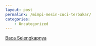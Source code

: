 ```yaml
---
layout: post
permalink: /mimpi-mesin-cuci-terbakar/
categories:
    - Uncategorized
---
```


[Baca Selengkapnya](/04)